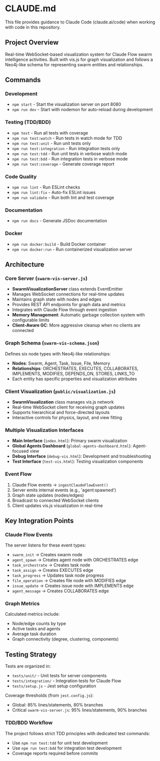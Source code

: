 # CLAUDE.md

This file provides guidance to Claude Code (claude.ai/code) when working with code in this repository.

## Project Overview

Real-time WebSocket-based visualization system for Claude Flow swarm intelligence activities. Built with vis.js for graph visualization and follows a Neo4j-like schema for representing swarm entities and relationships.

## Commands

### Development
- `npm start` - Start the visualization server on port 8080
- `npm run dev` - Start with nodemon for auto-reload during development

### Testing (TDD/BDD)
- `npm test` - Run all tests with coverage
- `npm run test:watch` - Run tests in watch mode for TDD
- `npm run test:unit` - Run unit tests only
- `npm run test:integration` - Run integration tests only
- `npm run test:tdd` - Run unit tests in verbose watch mode
- `npm run test:bdd` - Run integration tests in verbose mode
- `npm run test:coverage` - Generate coverage report

### Code Quality
- `npm run lint` - Run ESLint checks
- `npm run lint:fix` - Auto-fix ESLint issues
- `npm run validate` - Run both lint and test coverage

### Documentation
- `npm run docs` - Generate JSDoc documentation

### Docker
- `npm run docker:build` - Build Docker container
- `npm run docker:run` - Run containerized visualization server

## Architecture

### Core Server (`swarm-vis-server.js`)
- **SwarmVisualizationServer** class extends EventEmitter
- Manages WebSocket connections for real-time updates
- Maintains graph state with nodes and edges
- Provides REST API endpoints for graph data and metrics
- Integrates with Claude Flow through event ingestion
- **Memory Management**: Automatic garbage collection system with configurable limits
- **Client-Aware GC**: More aggressive cleanup when no clients are connected

### Graph Schema (`swarm-vis-schema.json`)
Defines six node types with Neo4j-like relationships:
- **Nodes**: Swarm, Agent, Task, Issue, File, Memory
- **Relationships**: ORCHESTRATES, EXECUTES, COLLABORATES, IMPLEMENTS, MODIFIES, DEPENDS_ON, STORES, LINKS_TO
- Each entity has specific properties and visualization attributes

### Client Visualization (`public/visualization.js`)
- **SwarmVisualization** class manages vis.js network
- Real-time WebSocket client for receiving graph updates
- Supports hierarchical and force-directed layouts
- Interactive controls for physics, layout, and view fitting

### Multiple Visualization Interfaces
- **Main Interface** (`index.html`): Primary swarm visualization
- **Global Agents Dashboard** (`global-agents-dashboard.html`): Agent-focused view
- **Debug Interface** (`debug-vis.html`): Development and troubleshooting
- **Test Interface** (`test-vis.html`): Testing visualization components

### Event Flow
1. Claude Flow events → `ingestClaudeFlowEvent()`
2. Server emits internal events (e.g., 'agent:spawned')
3. Graph state updates (nodes/edges)
4. Broadcast to connected WebSocket clients
5. Client updates vis.js visualization in real-time

## Key Integration Points

### Claude Flow Events
The server listens for these event types:
- `swarm_init` → Creates swarm node
- `agent_spawn` → Creates agent node with ORCHESTRATES edge
- `task_orchestrate` → Creates task node
- `task_assign` → Creates EXECUTES edge
- `task_progress` → Updates task node progress
- `file_operation` → Creates file node with MODIFIES edge
- `issue_update` → Creates issue node with IMPLEMENTS edge
- `agent_message` → Creates COLLABORATES edge

### Graph Metrics
Calculated metrics include:
- Node/edge counts by type
- Active tasks and agents
- Average task duration
- Graph connectivity (degree, clustering, components)

## Testing Strategy

Tests are organized in:
- `tests/unit/` - Unit tests for server components
- `tests/integration/` - Integration tests for Claude Flow
- `tests/setup.js` - Jest setup configuration

Coverage thresholds (from `jest.config.js`):
- Global: 85% lines/statements, 80% branches
- Critical `swarm-vis-server.js`: 95% lines/statements, 90% branches

### TDD/BDD Workflow
The project follows strict TDD principles with dedicated test commands:
- Use `npm run test:tdd` for unit test development
- Use `npm run test:bdd` for integration test development
- Coverage reports required before commits